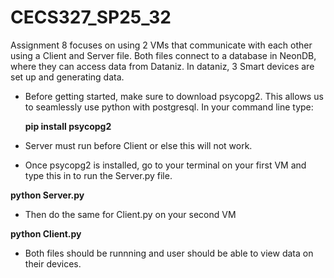 # CECS327_SP25_32
Assignment 8 focuses on using 2 VMs that communicate with each other using a Client and Server file. Both files connect to a database in NeonDB, where they can access data from Dataniz. In dataniz, 3 Smart devices are set up and generating data.

* Before getting started, make sure to download psycopg2. This allows us to seamlessly use python with postgresql.
  In your command line type:

    **pip install psycopg2**

* Server must run before Client or else this will not work.

* Once psycopg2 is installed, go to your terminal on your first VM and type this in to run the Server.py file.

 **python Server.py**

* Then do the same for Client.py on your second VM

 **python Client.py**

* Both files should be runnning and user should be able to view data on their devices.

